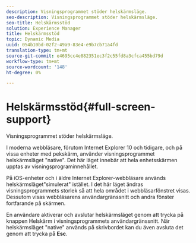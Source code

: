 ```yaml
---
description: Visningsprogrammet stöder helskärmsläge.
seo-description: Visningsprogrammet stöder helskärmsläge.
seo-title: Helskärmsstöd
solution: Experience Manager
title: Helskärmsstöd
topic: Dynamic Media
uuid: 054b10bd-02f2-49a9-83e4-e9b7cb71a4fd
translation-type: tm+mt
source-git-commit: e4695cc4e882351ec3f2c55fd8a3cfca455bd79d
workflow-type: tm+mt
source-wordcount: '148'
ht-degree: 0%

---
```



# Helskärmsstöd{#full-screen-support}

Visningsprogrammet stöder helskärmsläge.

I moderna webbläsare, förutom Internet Explorer 10 och tidigare, och på vissa enheter med pekskärm, använder visningsprogrammet helskärmsläget &quot;native&quot;. Det här läget innebär att hela enhetsskärmen upptas av visningsprograminnehållet.

På iOS-enheter och i äldre Internet Explorer-webbläsare används helskärmsläget&quot;simulerat&quot; istället. I det här läget ändras visningsprogrammets storlek så att hela området i webbläsarfönstret visas. Dessutom visas webbläsarens användargränssnitt och andra fönster fortfarande på skärmen.

En användare aktiverar och avslutar helskärmsläget genom att trycka på knappen Helskärm i visningsprogrammets användargränssnitt. När helskärmsläget &quot;native&quot; används på skrivbordet kan du även avsluta det genom att trycka på **Esc**.
